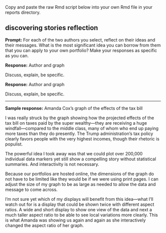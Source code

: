 
Copy and paste the raw Rmd script below into your own Rmd file in your
reports directory.

## discovering stories reflection

**Prompt:** For each of the two authors you select, reflect on their
ideas and their messages. What is the most significant idea you can
borrow from them that you can apply to your own portfolio? Make your
responses as specific as you can.

**Response:** Author and graph

Discuss, explain, be specific.

**Response:** Author and graph

Discuss, explain, be specific.

-----

**Sample response:** Amanda Cox’s graph of the effects of the tax bill

I was really struck by the graph showing how the projected effects of
the tax bill on taxes paid by the super wealthy—they are receiving a
huge windfall—compared to the middle class, many of whom who end up
paying more taxes than they do presently. The Trump administration’s tax
policy clearly favors people with the very highest incomes, though their
rhetoric is populist.

The powerful idea I took away was that we could plot over 200,000
individual data markers yet still show a compelling story without
statistical summaries. And interactivity is not necessary.

Because our portfolios are hosted online, the dimensions of the graph do
not have to be limited like they would be if we were using print pages.
I can adjust the size of my graph to be as large as needed to allow the
data and message to come across.

I’m not sure yet which of my displays will benefit from this idea—what
I’ll watch out for is a display that could be shown twice with
different aspect ratios. A wide and short display to show one view of
the data and next a much taller aspect ratio to be able to see local
variations more clearly. This is what Amanda was showing us again and
again as she interactively changed the aspect ratio of her graph.
